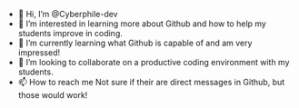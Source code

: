 - 👋 Hi, I’m @Cyberphile-dev
- 👀 I’m interested in learning more about Github and how to help my students improve in coding.
- 🌱 I’m currently learning what Github is capable of and am very impressed!
- 💞️ I’m looking to collaborate on a productive coding environment with my students.
- 📫 How to reach me Not sure if their are direct messages in Github, but those would work!

<!---
Cyberphile-dev/Cyberphile-dev is a ✨ special ✨ repository because its `README.md` (this file) appears on your GitHub profile.
You can click the Preview link to take a look at your changes.
--->
